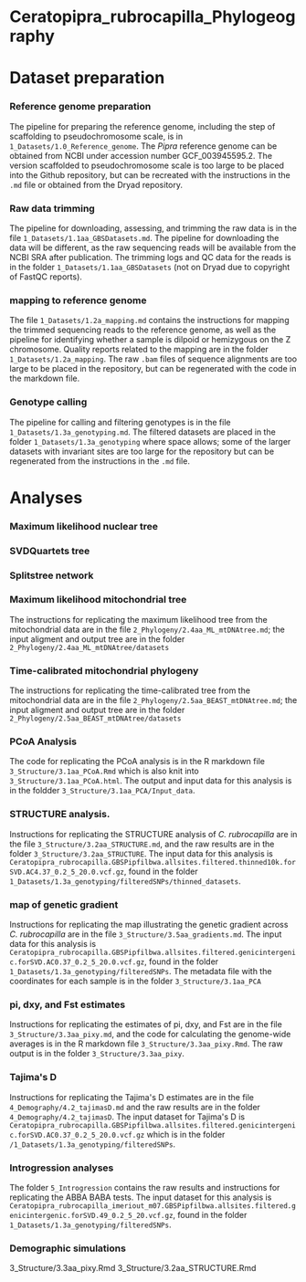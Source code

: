 # Ceratopipra_rubrocapilla_Phylogeography
 
# Dataset preparation
### Reference genome preparation
The pipeline for preparing the reference genome, including the step of scaffolding to pseudochromosome scale, is in `1_Datasets/1.0_Reference_genome`. The *Pipra* reference genome can be obtained from NCBI under accession number GCF_003945595.2. The version scaffolded to pseudochromosome scale is too large to be placed into the Github repository, but can be recreated with the instructions in the `.md` file or obtained from the Dryad repository.

### Raw data trimming
The pipeline for downloading, assessing, and trimming the raw data is in the file `1_Datasets/1.1aa_GBSDatasets.md`. The pipeline for downloading the data will be different, as the raw sequencing reads will be available from the NCBI SRA after publication. The trimming logs and QC data for the reads is in the folder `1_Datasets/1.1aa_GBSDatasets` (not on Dryad due to copyright of FastQC reports).

### mapping to reference genome
The file `1_Datasets/1.2a_mapping.md` contains the instructions for mapping the trimmed sequencing reads to the reference genome, as well as the pipeline for identifying whether a sample is dilpoid or hemizygous on the Z chromosome. Quality reports related to the mapping are in the folder `1_Datasets/1.2a_mapping`. The raw `.bam` files of sequence alignments are too large to be placed in the repository, but can be regenerated with the code in the markdown file.  

### Genotype calling  
The pipeline for calling and filtering genotypes is in the file `1_Datasets/1.3a_genotyping.md`. The filtered datasets are placed in the folder `1_Datasets/1.3a_genotyping` where space allows; some of the larger datasets with invariant sites are too large for the repository but can be regenerated from the instructions in the `.md` file.    

# Analyses

### Maximum likelihood nuclear tree

### SVDQuartets tree

### Splitstree network

### Maximum likelihood mitochondrial tree
The instructions for replicating the maximum likelihood tree from the mitochondrial data are in the file `2_Phylogeny/2.4aa_ML_mtDNAtree.md`; the input aligment and output tree are in the folder `2_Phylogeny/2.4aa_ML_mtDNAtree/datasets`

### Time-calibrated mitochondrial phylogeny
The instructions for replicating the time-calibrated tree from the mitochondrial data are in the file `2_Phylogeny/2.5aa_BEAST_mtDNAtree.md`; the input aligment and output tree are in the folder `2_Phylogeny/2.5aa_BEAST_mtDNAtree/datasets`

### PCoA Analysis
The code for replicating the PCoA analysis is in the R markdown file `3_Structure/3.1aa_PCoA.Rmd` which is also knit into `3_Structure/3.1aa_PCoA.html`. The output and input data for this analysis is in the foldder `3_Structure/3.1aa_PCA/Input_data`.

### STRUCTURE analysis.
Instructions for replicating the STRUCTURE analysis of *C. rubrocapilla* are in the file `3_Structure/3.2aa_STRUCTURE.md`, and the raw results are in the folder `3_Structure/3.2aa_STRUCTURE`. The input data for this analysis is `Ceratopipra_rubrocapilla.GBSPipfilbwa.allsites.filtered.thinned10k.forSVD.AC4.37_0.2_5_20.0.vcf.gz`, found in the folder `1_Datasets/1.3a_genotyping/filteredSNPs/thinned_datasets`.  

### map of genetic gradient  
Instructions for replicating the map illustrating the genetic gradient across *C. rubrocapilla* are in the file `3_Structure/3.5aa_gradients.md`. The input data for this analysis is `Ceratopipra_rubrocapilla.GBSPipfilbwa.allsites.filtered.genicintergenic.forSVD.AC0.37_0.2_5_20.0.vcf.gz`, found in the folder `1_Datasets/1.3a_genotyping/filteredSNPs`. The metadata file with the coordinates for each sample is in the folder `3_Structure/3.1aa_PCA`   

### pi, dxy, and Fst estimates
Instructions for replicating the estimates of pi, dxy, and Fst are in the file `3_Structure/3.3aa_pixy.md`, and the code for calculating the genome-wide averages is in the R markdown file `3_Structure/3.3aa_pixy.Rmd`. The raw output is in the folder `3_Structure/3.3aa_pixy`.  

### Tajima's D
Instructions for replicating the Tajima's D estimates are in the file `4_Demography/4.2_tajimasD.md` and the raw results are in the folder `4_Demography/4.2_tajimasD`.  The input dataset for Tajima's D is `Ceratopipra_rubrocapilla.GBSPipfilbwa.allsites.filtered.genicintergenic.forSVD.AC0.37_0.2_5_20.0.vcf.gz` which is in the folder `/1_Datasets/1.3a_genotyping/filteredSNPs`.  

### Introgression analyses
The folder `5_Introgression` contains the raw results and instructions for replicating the ABBA BABA tests. The input dataset for this analysis is `Ceratopipra_rubrocapilla_imeriout_m07.GBSPipfilbwa.allsites.filtered.genicintergenic.forSVD.49_0.2_5_20.vcf.gz`, found in the folder `1_Datasets/1.3a_genotyping/filteredSNPs`.  

### Demographic simulations

3_Structure/3.3aa_pixy.Rmd
3_Structure/3.2aa_STRUCTURE.Rmd